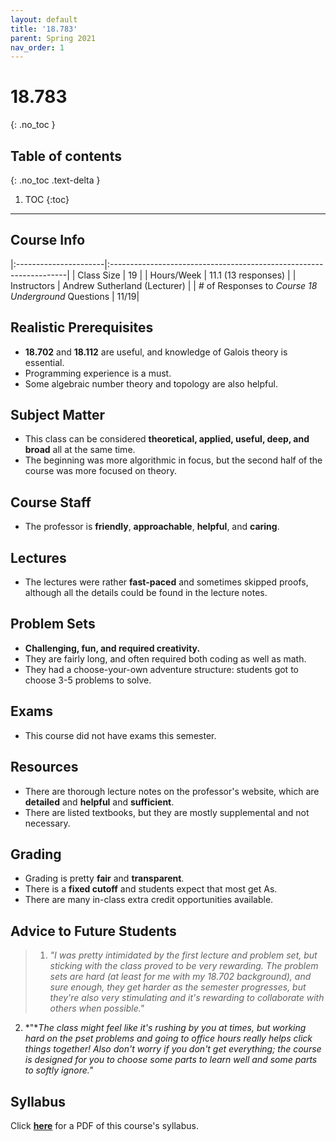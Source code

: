 ```yaml
---
layout: default
title: '18.783'
parent: Spring 2021
nav_order: 1
---
```


# 18.783
{: .no_toc }

## Table of contents
{: .no_toc .text-delta }

1. TOC
{:toc}

---

## Course Info

|:----------------------|:-------------------------------------------------------------------|
| Class Size            | 19                                                                 |
| Hours/Week            | 11.1 (13 responses)                                                | 
| Instructors           | Andrew Sutherland (Lecturer)                                       |
| # of Responses to *Course 18 Underground* Questions  | 11/19|

## Realistic Prerequisites
*  **18.702** and **18.112** are useful, and knowledge of Galois theory is essential.
*  Programming experience is a must.
*  Some algebraic number theory and topology are also helpful.

## Subject Matter
* This class can be considered **theoretical, applied, useful, deep, and broad** all at the same time.
* The beginning was more algorithmic in focus, but the second half of the course was more focused on theory.

## Course Staff
* The professor is **friendly**, **approachable**, **helpful**, and **caring**.

## Lectures
* The lectures were rather **fast-paced** and sometimes skipped proofs, although all the details could be found in the lecture notes.

## Problem Sets
* **Challenging, fun, and required creativity.**
* They are fairly long, and often required both coding as well as math.
* They had a choose-your-own adventure structure: students got to choose 3-5 problems to solve.

## Exams
* This course did not have exams this semester.

## Resources
* There are thorough lecture notes on the professor's website, which are **detailed** and **helpful** and **sufficient**.
* There are listed textbooks, but they are mostly supplemental and not necessary.

## Grading
* Grading is pretty **fair** and **transparent**.
* There is a **fixed cutoff** and students expect that most get As.
* There are many in-class extra credit opportunities available.

## Advice to Future Students
> 1. *"I was pretty intimidated by the first lecture and problem set, but sticking with the class
proved to be very rewarding. The problem sets are hard (at least for me with my 18.702 background),
and sure enough, they get harder as the semester progresses, but they're also very stimulating and it's
rewarding to collaborate with others when possible."*
  2. *"**The class might feel like it's rushing by you at times, but working hard on the pset
problems and going to office hours really helps click things together! Also don't worry if you don't get
everything; the course is designed for you to choose some parts to learn well and some parts to softly
ignore."*

## Syllabus
Click [**here**](/assets/files/783_Syllabus_Fall2020.pdf) for a PDF of this course's syllabus.